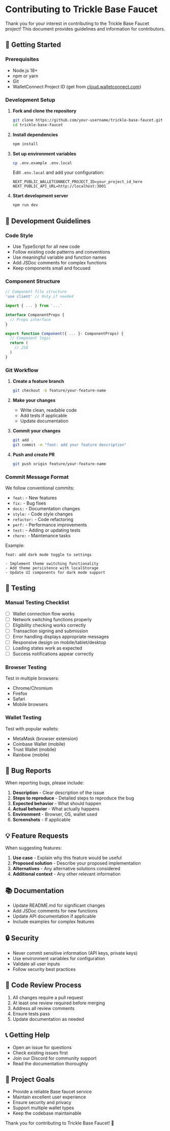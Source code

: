# Contributing to Trickle Base Faucet

Thank you for your interest in contributing to the Trickle Base Faucet project! This document provides guidelines and information for contributors.

## 🚀 Getting Started

### Prerequisites

- Node.js 18+ 
- npm or yarn
- Git
- WalletConnect Project ID (get from [cloud.walletconnect.com](https://cloud.walletconnect.com))

### Development Setup

1. **Fork and clone the repository**
   ```bash
   git clone https://github.com/your-username/trickle-base-faucet.git
   cd trickle-base-faucet
   ```

2. **Install dependencies**
   ```bash
   npm install
   ```

3. **Set up environment variables**
   ```bash
   cp .env.example .env.local
   ```
   
   Edit `.env.local` and add your configuration:
   ```env
   NEXT_PUBLIC_WALLETCONNECT_PROJECT_ID=your_project_id_here
   NEXT_PUBLIC_API_URL=http://localhost:3001
   ```

4. **Start development server**
   ```bash
   npm run dev
   ```

## 📝 Development Guidelines

### Code Style

- Use TypeScript for all new code
- Follow existing code patterns and conventions
- Use meaningful variable and function names
- Add JSDoc comments for complex functions
- Keep components small and focused

### Component Structure

```typescript
// Component file structure
'use client' // Only if needed

import { ... } from '...'

interface ComponentProps {
  // Props interface
}

export function Component({ ... }: ComponentProps) {
  // Component logic
  return (
    // JSX
  )
}
```

### Git Workflow

1. **Create a feature branch**
   ```bash
   git checkout -b feature/your-feature-name
   ```

2. **Make your changes**
   - Write clean, readable code
   - Add tests if applicable
   - Update documentation

3. **Commit your changes**
   ```bash
   git add .
   git commit -m "feat: add your feature description"
   ```

4. **Push and create PR**
   ```bash
   git push origin feature/your-feature-name
   ```

### Commit Message Format

We follow conventional commits:

- `feat:` - New features
- `fix:` - Bug fixes
- `docs:` - Documentation changes
- `style:` - Code style changes
- `refactor:` - Code refactoring
- `perf:` - Performance improvements
- `test:` - Adding or updating tests
- `chore:` - Maintenance tasks

Example:
```
feat: add dark mode toggle to settings

- Implement theme switching functionality
- Add theme persistence with localStorage
- Update UI components for dark mode support
```

## 🧪 Testing

### Manual Testing Checklist

- [ ] Wallet connection flow works
- [ ] Network switching functions properly
- [ ] Eligibility checking works correctly
- [ ] Transaction signing and submission
- [ ] Error handling displays appropriate messages
- [ ] Responsive design on mobile/tablet/desktop
- [ ] Loading states work as expected
- [ ] Success notifications appear correctly

### Browser Testing

Test in multiple browsers:
- Chrome/Chromium
- Firefox
- Safari
- Mobile browsers

### Wallet Testing

Test with popular wallets:
- MetaMask (browser extension)
- Coinbase Wallet (mobile)
- Trust Wallet (mobile)
- Rainbow (mobile)

## 🐛 Bug Reports

When reporting bugs, please include:

1. **Description** - Clear description of the issue
2. **Steps to reproduce** - Detailed steps to reproduce the bug
3. **Expected behavior** - What should happen
4. **Actual behavior** - What actually happens
5. **Environment** - Browser, OS, wallet used
6. **Screenshots** - If applicable

## 💡 Feature Requests

When suggesting features:

1. **Use case** - Explain why this feature would be useful
2. **Proposed solution** - Describe your proposed implementation
3. **Alternatives** - Any alternative solutions considered
4. **Additional context** - Any other relevant information

## 📚 Documentation

- Update README.md for significant changes
- Add JSDoc comments for new functions
- Update API documentation if applicable
- Include examples for complex features

## 🔒 Security

- Never commit sensitive information (API keys, private keys)
- Use environment variables for configuration
- Validate all user inputs
- Follow security best practices

## 🤝 Code Review Process

1. All changes require a pull request
2. At least one review required before merging
3. Address all review comments
4. Ensure tests pass
5. Update documentation as needed

## 📞 Getting Help

- Open an issue for questions
- Check existing issues first
- Join our Discord for community support
- Read the documentation thoroughly

## 🎯 Project Goals

- Provide a reliable Base faucet service
- Maintain excellent user experience
- Ensure security and privacy
- Support multiple wallet types
- Keep the codebase maintainable

Thank you for contributing to Trickle Base Faucet! 🎉